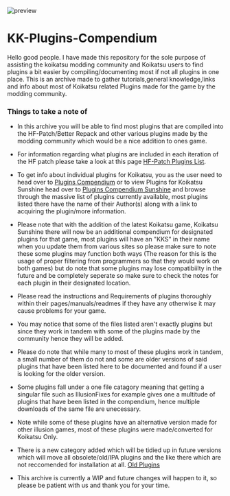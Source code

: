 ![preview](https://user-images.githubusercontent.com/70655816/92974632-ebb77b00-f49b-11ea-9cc7-806d78028131.png)
# KK-Plugins-Compendium

 Hello good people. I have made this repository for the sole purpose of assisting the koikatsu modding community and Koikatsu users to find plugins a bit easier by compiling/documenting most if not all plugins in one place. This is an archive made to gather tutorials,general knowledge,links and info about most of Koikatsu related Plugins made for the game by the modding community. 


 ### Things to take a note of
 
 - In this archive you will be able to find most plugins that are compiled into the HF-Patch/Better Repack and other various plugins made by the modding community which would be a nice addition to ones game.

 - For information regarding what plugins are included in each iteration of the HF patch please take a look at this page [HF-Patch Plugins List](https://github.com/ManlyMarco/KK-HF_Patch/blob/master/Plugin%20Readme.md).
  
 - To get info about individual plugins for Koikatsu, you as the user need to head over to [Plugins Compendium](https://github.com/Frostation/KK-Plugins-Compendium/blob/master/Plugins%20Compendium.md) or to view Plugins for Koikatsu Sunshine head over to [Plugins Compendium Sunshine](https://github.com/Frostation/KK-Plugins-Compendium/blob/master/Plugins%20Compendium%20Sunshine.md) and browse through the massive list of plugins currently available, most plugins listed there have the name of their Author(s) along with a link to acquiring the plugin/more information. 

 - Please note that with the addition of the latest Koikatsu game, Koikatsu Sunshine there will now be an additional compendium for designated plugins for that game, most plugins will have an "KKS" in their name when you update them from various sites so please make sure to note these some plugins may function both ways (The reason for this is the usage of proper filtering from programmers so that they would work on both games) but do note that some plugins may lose compatibiilty in the future and be completely seperate so make sure to check the notes for each plugin in their designated location.
 
 - Please read the instructions and Requirements of plugins thoroughly within their pages/manuals/readmes if they have any otherwise it may cause problems for your game.

 - You may notice that some of the files listed aren't exactly plugins but since they work in tandem with some of the plugins made by the community hence they will be added.
 
 - Please do note that while many to most of these plugins work in tandem, a small number of them do not and some are older versions of said plugins that have been listed here to be documented and found if a user is looking for the older version.

 - Some plugins fall under a one file catagory meaning that getting a singular file such as IllusionFixes for example gives one a multitude of plugins that have been listed in the compendium, hence multiple downloads of the same file are unecessary. 

 - Note while some of these plugins have an alternative version made for other illusion games, most of these plugins were made/converted for Koikatsu Only.

 - There is a new category added which will be tidied up in future versions which will move all obsolete/old/IPA plugins and the like there which are not reccomended for installation at all. [Old Plugins](https://github.com/Frostation/KK-Plugins-Compendium/blob/master/Plugins%20Compendium.md#list-of-plugins-either-too-oldincompatibleoutsourcedobsoleted-these-plugins-are-not-reccomended-for-installation-and-have-been-put-here-for-archiving-which-include)

- This archive is currently a WIP and future changes will happen to it, so please be patient with us and thank you for your time.
